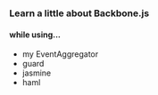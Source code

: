 
### Learn a little about Backbone.js

#### while using...

* my EventAggregator
* guard
* jasmine
* haml
